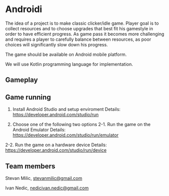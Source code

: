 # Androidi

The idea of a project is to make classic clicker/idle game. 
Player goal is to collect resources and to choose upgrades that best fit his gamestyle in order to have efficient progress. As game pass it becomes more challenging and requires a player to carefully balance between resources, as poor choices will significantly slow down his progress.

The game should be available on Android mobile platform.

We will use Kotlin programming language for implementation.

## Gameplay

## Game running

1. Install Android Studio and setup enviroment
Details: https://developer.android.com/studio/run

2. Choose one of the following two options
  2-1. Run the game on the Android Emulator
  Details: https://developer.android.com/studio/run/emulator

  2-2. Run the game on a hardware device
  Details: https://developer.android.com/studio/run/device

## Team members
Stevan Milic, stevanmilic@gmail.com

Ivan Nedic, nedicivan.nedic@gmail.com
